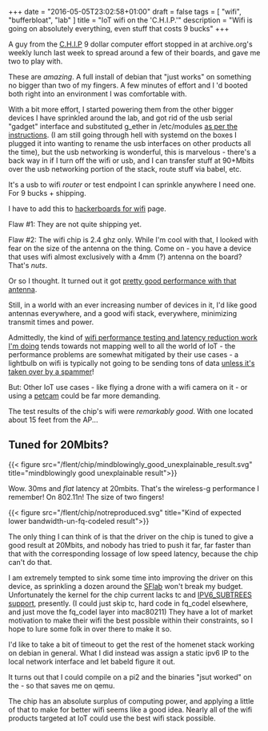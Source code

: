 +++
date = "2016-05-05T23:02:58+01:00"
draft = false
tags = [ "wifi", "bufferbloat", "lab" ]
title = "IoT wifi on the 'C.H.I.P.'"
description = "Wifi is going on absolutely everything, even stuff that costs 9 bucks"
+++

A guy from the [C.H.I.P](http://getchip.com) 9 dollar computer effort
stopped in at archive.org's weekly lunch last week to spread around a
few of their boards, and gave me two to play with.

These are *amazing*. A full install of debian that "just works" on
something no bigger than two of my fingers. A few minutes of effort and
I 'd booted both right into an environment I was comfortable with.

With a bit more effort, I started powering them from the other bigger
devices I have sprinkled around the lab, and got rid of the usb serial
"gadget" interface and substituted g_ether in /etc/modules
[as per the instructions](/fixme). (I am still going through hell with
systemd on the boxes I plugged it into wanting to rename the usb
interfaces on other products all the time), but the usb networking is
wonderful, this is marvelous - there's a back way in if I turn off the
wifi or usb, and I can transfer stuff at 90+Mbits over the usb
networking portion of the stack, route stuff via babel, etc.

It's a usb to wifi *router* or test endpoint I can sprinkle anywhere I
need one. For 9 bucks + shipping.

I have to add this to
[hackerboards for wifi](/post/hackerboards_for_wifi) page.

Flaw #1: They are not quite shipping yet.

Flaw #2: The wifi chip is 2.4 ghz only. While I'm cool with that, I
looked with fear on the size of the antenna on the thing. Come on - you
have a device that uses wifi almost exclusively with a 4mm (?) antenna on
the board? That's *nuts*.

Or so I thought. It turned out it got [pretty good performance with that antenna](/flent/chip).

Still, in a world with an ever increasing number of devices in it, I'd
like good antennas everywhere, and a good wifi stack, everywhere,
minimizing transmit times and power.

Admittedly, the kind of
[wifi performance testing and latency reduction work I'm doing](/tags/bufferbloat)
tends towards not mapping well to all the world of IoT - the performance
problems are somewhat mitigated by their use cases - a lightbulb on wifi
is typically not going to be sending tons of data
[unless it's taken over by a spammer](https://mjg59.dreamwidth.org/40397.html)!

But: Other IoT use cases - like flying a drone with a wifi camera on
it - or using a [petcam](https://plus.google.com/u/0/107942175615993706558/posts/cabjsACZcFp) could be far more demanding.

The test results of the chip's wifi were *remarkably good*. With one
located about 15 feet from the AP...

## Tuned for 20Mbits?

{{< figure src="/flent/chip/mindblowingly_good_unexplainable_result.svg"  title="mindblowingly good unexplainable result">}}

Wow. 30ms and *flat* latency at 20mbits. That's the wireless-g performance I
remember! On 802.11n! The size of two fingers!

{{< figure src="/flent/chip/notreproduced.svg"  title="Kind of expected lower bandwidth-un-fq-codeled result">}}

The only thing I can think of is that the driver on the chip is tuned to
give a good result at 20Mbits, and nobody has tried to push it
far, far faster than that with the corresponding lossage of low speed
latency, because the chip can't do that.

I am extremely tempted to sink some time into improving the driver on
this device, as sprinkling a
dozen around the [SFlab](/tags/lab) won't break my budget. Unfortunately the kernel for
the chip current lacks tc and
[IPV6_SUBTREES support](https://bbs.nextthing.co/t/ipv6-subtrees-is-helpful-for-source-specific-routing-ietf-homenet/3762),
presently. (I could just skip tc, hard code in fq_codel elsewhere,
and just move the fq_codel layer into mac80211) They have a lot of
market motivation to make their wifi the best possible within their
constraints, so I hope to lure some folk in over there to make it so.

I'd like to take a bit of timeout to get the rest of the homenet stack
working on debian in general. What I did instead was assign a static
ipv6 IP to the local network interface and let babeld figure it out.

It turns out that I could compile on a pi2 and the binaries "jsut
worked" on the - so that saves me on qemu.

The chip has an absolute surplus of computing power, and applying a
little of that to make for better wifi seems like a good idea. Nearly
all of the wifi products targeted at IoT could use the best wifi stack
possible.
